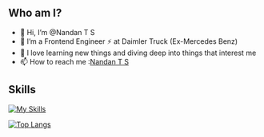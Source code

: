 ## Who am I?
- 👋 Hi, I’m @Nandan T S
- 👀 I’m a Frontend Engineer ⚡️ at Daimler Truck (Ex-Mercedes Benz)
- 🚀 I love learning new things and diving deep into things that interest me
- 📫 How to reach me :[Nandan T S](https://www.linkedin.com/in/nandan-t-s-643345b3)

## Skills
[![My Skills](https://skillicons.dev/icons?i=react,redux,angular,typescript,npm,vite,tailwind,html,css,js,java,cpp,python,vscode,git,github,postman,vim&theme=dark&perline=6)](https://skillicons.dev)

[![Top Langs](https://github-readme-stats.vercel.app/api/top-langs/?username=NandaNxD&layout=compact)](https://github.com/NandaNxD/github-readme-stats)


<!---
NandaNxD/NandaNxD is a ✨ special ✨ repository because its `README.md` (this file) appears on your GitHub profile.
You can click the Preview link to take a look at your changes.
--->

